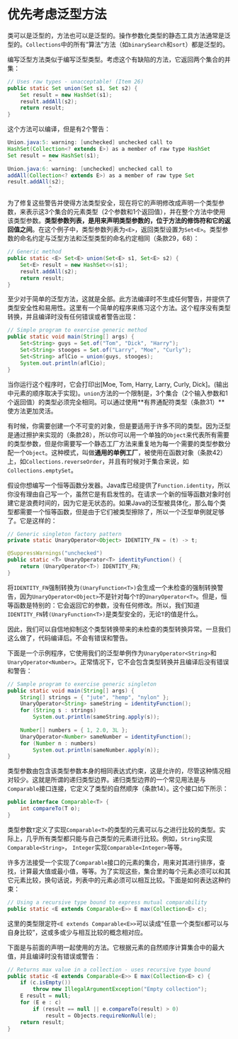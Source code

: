 # 优先考虑泛型方法

类可以是泛型的，方法也可以是泛型的。操作参数化类型的静态工具方法通常是泛型的。`Collections`中的所有“算法”方法（如`binarySearch`和`sort`）都是泛型的。

编写泛型方法类似于编写泛型类型。考虑这个有缺陷的方法，它返回两个集合的并集：

```java
// Uses raw types - unacceptable! (Item 26)
public static Set union(Set s1, Set s2) {
	Set result = new HashSet(s1);
	result.addAll(s2);
	return result;
}
```

这个方法可以编译，但是有2个警告：

```java
Union.java:5: warning: [unchecked] unchecked call to
HashSet(Collection<? extends E>) as a member of raw type HashSet
Set result = new HashSet(s1);
             ^
Union.java:6: warning: [unchecked] unchecked call to
addAll(Collection<? extends E>) as a member of raw type Set
result.addAll(s2);
             ^
```

为了修复这些警告并使得方法类型安全，现在将它的声明修改成声明一个类型参数，来表示这3个集合的元素类型（2个参数和1个返回值），并在整个方法中使用该类型参数。**类型参数列表，是用来声明类型参数的，位于方法的修饰符和它的返回值之间**。在这个例子中，类型参数列表为`<E>`，返回类型设置为`Set<E>`。类型参数的命名约定与泛型方法和泛型类型的命名约定相同（条款29，68）：

```java
// Generic method
public static <E> Set<E> union(Set<E> s1, Set<E> s2) {
	Set<E> result = new HashSet<>(s1);
	result.addAll(s2);
	return result;
}
```

至少对于简单的泛型方法，这就是全部。此方法编译时不生成任何警告，并提供了类型安全性和易用性。这里有一个简单的程序来练习这个方法。这个程序没有类型转换，并且编译时没有任何错误或者警告出现：

```java
// Simple program to exercise generic method
public static void main(String[] args) {
	Set<String> guys = Set.of("Tom", "Dick", "Harry");
	Set<String> stooges = Set.of("Larry", "Moe", "Curly");
	Set<String> aflCio = union(guys, stooges);
	System.out.println(aflCio);
}
```

当你运行这个程序时，它会打印出[Moe, Tom, Harry, Larry, Curly, Dick]。(输出中元素的顺序取决于实现)。`union`方法的一个限制是，3个集合（2个输入参数和1个返回值）的类型必须完全相同。可以通过使用**有界通配符类型（条款31）**使方法更加灵活。

有时候，你需要创建一个不可变的对象，但是要适用于许多不同的类型。因为泛型是通过擦护来实现的（条款28），所以你可以用一个单独的`Object`来代表所有需要的类型参数，但是你需要写一个静态工厂方法来重复地为每一个需要的类型参数分配一个`Object`。这种模式，叫做**通用的单例工厂**，被使用在函数对象（条款42）上，如`Collections.reverseOrder`，并且有时候对于集合来说，如`Collections.emptySet`。

假设你想编写一个恒等函数分发器。Java库已经提供了`Function.identity`，所以你没有理由自己写一个，虽然它是有启发性的。在请求一个新的恒等函数对象时创建它是浪费时间的，因为它是无状态的。如果Java的泛型被具体化，那么每个类型都需要一个恒等函数，但是由于它们被类型擦除了，所以一个泛型单例就足够了。它是这样的：

```java
// Generic singleton factory pattern
private static UnaryOperator<Object> IDENTITY_FN = (t) -> t;

@SuppressWarnings("unchecked")
public static <T> UnaryOperator<T> identityFunction() {
	return (UnaryOperator<T>) IDENTITY_FN;
}
```

将`IDENTITY_FN`强制转换为`(UnaryFunction<T>)`会生成一个未检查的强制转换警告，因为`UnaryOperator<Object>`不是针对每个`T`的`UnaryOperator<T>`。但是，恒等函数是特别的：它会返回它的参数，没有任何修改。所以，我们知道`IDENTITY_FN`转`(UnaryFunction<T>)`是类型安全的，无论`T`的值是什么。

因此，我们可以自信地抑制这个类型转换带来的未检查的类型转换异常。一旦我们这么做了，代码编译后。不会有错误和警告。

下面是一个示例程序，它使用我们的泛型单例作为`UnaryOperator<String>`和`UnaryOperator<Number>`。正常情况下，它不会包含类型转换并且编译后没有错误和警告：

```java
// Sample program to exercise generic singleton
public static void main(String[] args) {
	String[] strings = { "jute", "hemp", "nylon" };
	UnaryOperator<String> sameString = identityFunction();
	for (String s : strings)
		System.out.println(sameString.apply(s));
    
	Number[] numbers = { 1, 2.0, 3L };
	UnaryOperator<Number> sameNumber = identityFunction();
	for (Number n : numbers)
		System.out.println(sameNumber.apply(n));
}
```

类型参数由包含该类型参数本身的相同表达式约束，这是允许的，尽管这种情况相对较少。这就是所谓的递归类型边界。递归类型边界的一个常见用法是与`Comparable`接口连接，它定义了类型的自然顺序（条款14）。这个接口如下所示：

```java
public interface Comparable<T> {
	int compareTo(T o);
}
```

类型参数`T`定义了实现`Comparable<T>`的类型的元素可以与之进行比较的类型。实际上，几乎所有类型都只能与自己类型的元素进行比较。例如，`String`实现`Comparable<String>`， `Integer`实现`Comparable<Integer>`等等。

许多方法接受一个实现了`Comparable`接口的元素的集合，用来对其进行排序，查找，计算最大值或最小值，等等。为了实现这些，集合里的每个元素必须可以和其它元素比较，换句话说，列表中的元素必须可以相互比较。下面是如何表达这种约束：

```java
// Using a recursive type bound to express mutual comparability
public static <E extends Comparable<E>> E max(Collection<E> c);
```

这里的类型限定符`<E extends Comparable<E>>`可以读成“任意一个类型`E`都可以与自身比较”，这或多或少与相互比较的概念相对应。

下面是与前面的声明一起使用的方法。它根据元素的自然顺序计算集合中的最大值，并且编译时没有错误或警告：

```java
// Returns max value in a collection - uses recursive type bound
public static <E extends Comparable<E>> E max(Collection<E> c) {
	if (c.isEmpty())
		throw new IllegalArgumentException("Empty collection");
	E result = null;
	for (E e : c)
		if (result == null || e.compareTo(result) > 0)
			result = Objects.requireNonNull(e);
	return result;
}
```


